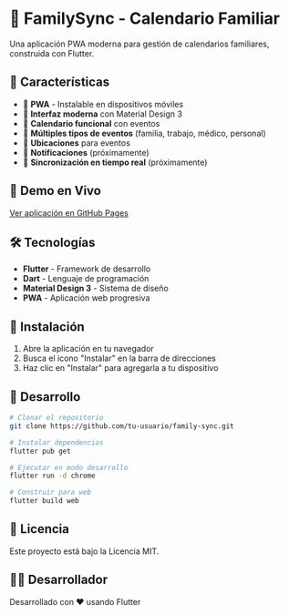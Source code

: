 # 📅 FamilySync - Calendario Familiar

Una aplicación PWA moderna para gestión de calendarios familiares, construida con Flutter.

## 🌟 Características

- 📱 **PWA** - Instalable en dispositivos móviles
- 🎨 **Interfaz moderna** con Material Design 3
- 📅 **Calendario funcional** con eventos
- 👥 **Múltiples tipos de eventos** (familia, trabajo, médico, personal)
- 📍 **Ubicaciones** para eventos
- 🔔 **Notificaciones** (próximamente)
- 🔄 **Sincronización en tiempo real** (próximamente)

## 🚀 Demo en Vivo

[Ver aplicación en GitHub Pages](https://tu-usuario.github.io/family-sync/)

## 🛠️ Tecnologías

- **Flutter** - Framework de desarrollo
- **Dart** - Lenguaje de programación
- **Material Design 3** - Sistema de diseño
- **PWA** - Aplicación web progresiva

## 📱 Instalación

1. Abre la aplicación en tu navegador
2. Busca el icono "Instalar" en la barra de direcciones
3. Haz clic en "Instalar" para agregarla a tu dispositivo

## 🔧 Desarrollo

```bash
# Clonar el repositorio
git clone https://github.com/tu-usuario/family-sync.git

# Instalar dependencias
flutter pub get

# Ejecutar en modo desarrollo
flutter run -d chrome

# Construir para web
flutter build web
```

## 📄 Licencia

Este proyecto está bajo la Licencia MIT.

## 👨‍💻 Desarrollador

Desarrollado con ❤️ usando Flutter